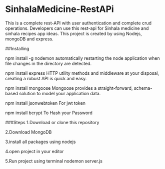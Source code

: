 # SinhalaMedicine-RestAPi
This is a complete rest-API with user authentication and complete crud operations.
Developers can use this rest-api for Sinhala medicine and sinhala recipes app ideas.
This project is created by using Nodejs, mongoDB and express.

##Installing

npm install -g nodemon    automatically restarting the node application when file changes in the directory are detected.




npm install express       HTTP utility methods and middleware at your disposal, creating a robust API is quick and easy.



npm install mongoose      Mongoose provides a straight-forward, schema-based solution to model your application data.



npm install jsonwebtoken  For jwt token




npm install bcrypt        To Hash your Password


###Steps
1.Download or clone this repository



2.Download MongoDB



3.install all packages using nodejs



4.open project in your editor



5.Run project using terminal 
      nodemon server.js
      
      







